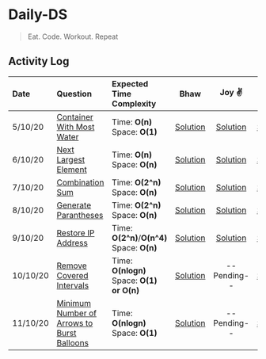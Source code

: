 # Daily-DS

> Eat. Code. Workout. Repeat

## Activity Log

| Date |Question| Expected Time Complexity| Bhaw | Joy :v: | Shub | Akash
| :--- |:---    |:--- |:---:  |:---: |:---: | :---:
|5/10/20 | [Container With Most Water ](https://leetcode.com/problems/container-with-most-water/)     | Time: **O(n)** <br /> Space: **O(1)** | [Solution](Java/src/main/java/com/bhawna/solutions/ContainerWithMostWater.java) | [Solution](Java/src/main/java/com/joydeep/solutions/ContainerWithMostWater.java) | [Solution](https://github.com/joydeep15/Daily-DS/blob/main/C++/Shubham/05.10.2020%20-%20Container%20With%20Most%20Water.cpp) 
|6/10/20 | [Next Largest Element ](https://leetcode.com/problems/next-greater-element-ii/)     | Time: **O(n)** <br /> Space: **O(n)** |[Solution](/Java/src/main/java/com/bhawna/solutions/NextGreaterElement.java) | [Solution](/Java/src/main/java/com/joydeep/solutions/NextGreaterElement.java)| [Solution](/Java/src/main/java/com/shubham/solutions/NextLargerElement.java)
|7/10/20 | [Combination Sum ](https://leetcode.com/problems/combination-sum)     | Time: **O(2^n)** <br /> Space: **O(n)** | [Solution](Java/src/main/java/com/bhawna/solutions/CombinationSum.java) | [Solution](/Java/src/main/java/com/joydeep/solutions/CombinationSum.java)| [Solution](https://github.com/joydeep15/Daily-DS/blob/main/C++/Shubham/07.10.2020%20-%20Combination%20Sum.cpp)
|8/10/20 | [Generate Parantheses ](https://leetcode.com/problems/generate-parentheses/)     | Time: **O(2^n)** <br /> Space: **O(n)** | [Solution](Java/src/main/java/com/bhawna/solutions/GenerateParanthesis.java) | [Solution](/Java/src/main/java/com/joydeep/solutions/GenerateParenthesis.java) | [Solution](/Java/src/main/java/com/shubham/solutions/GenerateParenthesis.java)
|9/10/20 | [Restore IP Address ](https://leetcode.com/problems/restore-ip-addresses/)     | Time: **O(2^n)**/**O(n^4)** <br /> Space: **O(n)**  |[Solution](Java/src/main/java/com/bhawna/solutions/RestoreIP.java) | [Solution](Java/src/main/java/com/joydeep/solutions/ResolveIP.java) | [Solution](https://github.com/joydeep15/Daily-DS/blob/main/C++/Shubham/09.10.2020%20-%20Generate%20All%20IP%20Addresses.cpp)
|10/10/20 | [Remove Covered Intervals ](https://leetcode.com/problems/remove-covered-intervals/)     | Time: **O(nlogn)** <br /> Space: **O(1) or O(n)** | [Solution](Java/src/main/java/com/bhawna/solutions/RemoveCoveredIntervals.java ) | --Pending-- | [Solution](/Java/src/main/java/com/shubham/solutions/RemoveCoveredIntervals.java)
|11/10/20 | [Minimum Number of Arrows to Burst Balloons ](https://leetcode.com/problems/minimum-number-of-arrows-to-burst-balloons/) | Time: **O(nlogn)** <br /> Space: **O(1)** | [Solution](Java/src/main/java/com/bhawna/solutions/MinimumArrows.java ) | --Pending-- | [Solution](https://github.com/joydeep15/Daily-DS/blob/main/C++/Shubham/11.10.2020%20-%20Minimum%20Number%20of%20Arrows%20to%20Burst%20Balloons.cpp) | --Pending--
